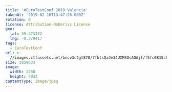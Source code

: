 ```yaml
---
title: '#EuroTestConf 2019 Valencia'
takenAt: '2019-02-16T13:47:26.000Z'
rotation: 0
license: Attribution-NoDerivs License
geo:
  lat: 39.473322
  lng: -0.379417
tags:
  - EuroTestConf
url: >-
  //images.ctfassets.net/bncv3c2gt878/7fbtsQaJe34UXMSOsAOAjl/f5fc0815c83446f2e775e7727523b727/eurotestconf-2019-valencia_32253534837_o
size: 2859633
image:
  width: 2268
  height: 4032
contentType: image/jpeg
---
```


